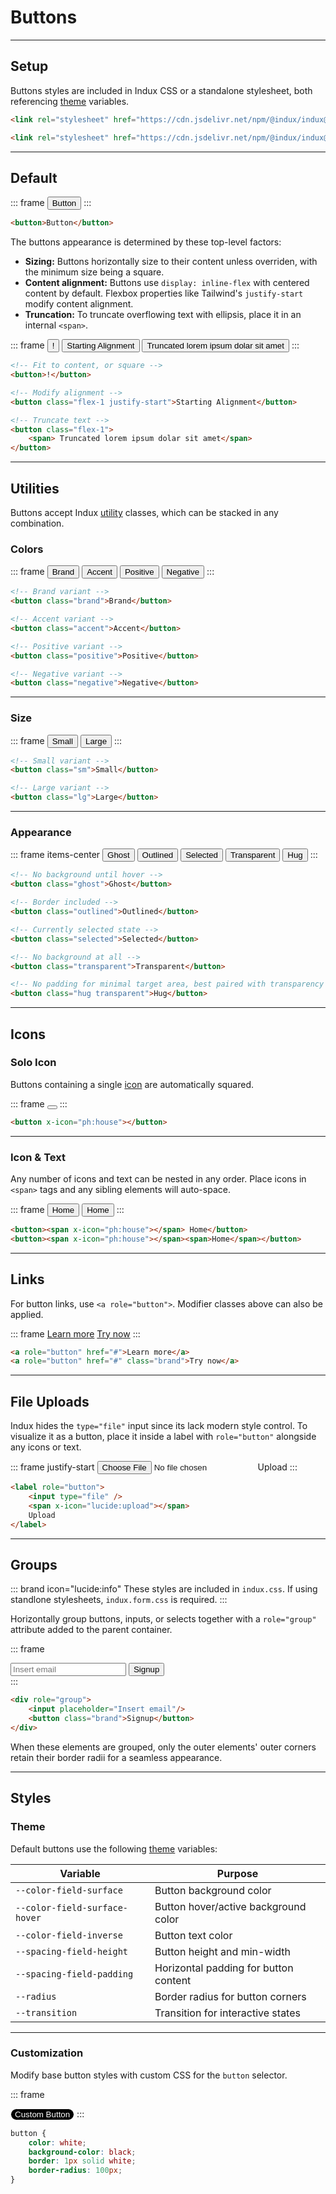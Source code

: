 # Buttons

---

## Setup

Buttons styles are included in Indux CSS or a standalone stylesheet, both referencing [theme](/styles/theme) variables.

<x-code-group copy>

```html "Indux CSS"
<link rel="stylesheet" href="https://cdn.jsdelivr.net/npm/@indux/indux@latest/dist/indux.css" />
```

```html "Standalone"
<link rel="stylesheet" href="https://cdn.jsdelivr.net/npm/@indux/indux@latest/dist/indux.button.css" />
```

</x-code-group>

---

## Default

::: frame
<button>Button</button>
:::

```html copy
<button>Button</button>
```

The buttons appearance is determined by these top-level factors:
- **Sizing:** Buttons horizontally size to their content unless overriden, with the minimum size being a square.
- **Content alignment:** Buttons use `display: inline-flex` with centered content by default. Flexbox properties like Tailwind's `justify-start` modify content alignment.
- **Truncation:** To truncate overflowing text with ellipsis, place it in an internal `<span>`.

::: frame
<button>!</button>
<button class="flex-1 justify-start">Starting Alignment</button>
<button class="flex-1">
    <span> Truncated lorem ipsum dolar sit amet</span>
</button>
:::

```html copy
<!-- Fit to content, or square -->
<button>!</button>

<!-- Modify alignment -->
<button class="flex-1 justify-start">Starting Alignment</button>

<!-- Truncate text -->
<button class="flex-1">
    <span> Truncated lorem ipsum dolar sit amet</span>
</button>
```

---

## Utilities

Buttons accept Indux [utility](/styles/utilities) classes, which can be stacked in any combination.

### Colors
::: frame
<button class="brand">Brand</button>
<button class="accent">Accent</button>
<button class="positive">Positive</button>
<button class="negative">Negative</button>
:::

```html copy
<!-- Brand variant -->
<button class="brand">Brand</button>

<!-- Accent variant -->
<button class="accent">Accent</button>

<!-- Positive variant -->
<button class="positive">Positive</button>

<!-- Negative variant -->
<button class="negative">Negative</button>
```

---

### Size

::: frame
<button class="sm">Small</button>
<button class="lg">Large</button>
:::

```html copy
<!-- Small variant -->
<button class="sm">Small</button>

<!-- Large variant -->
<button class="lg">Large</button>
```

---

### Appearance

::: frame items-center
<button class="ghost">Ghost</button>
<button class="outlined">Outlined</button>
<button class="selected">Selected</button>
<button class="transparent">Transparent</button>
<button class="hug transparent">Hug</button>
:::

```html copy
<!-- No background until hover -->
<button class="ghost">Ghost</button>

<!-- Border included -->
<button class="outlined">Outlined</button>

<!-- Currently selected state -->
<button class="selected">Selected</button>

<!-- No background at all -->
<button class="transparent">Transparent</button>

<!-- No padding for minimal target area, best paired with transparency -->
<button class="hug transparent">Hug</button>
```

---

## Icons

### Solo Icon

Buttons containing a single [icon](/elements/icons) are automatically squared.

::: frame
<button x-icon="ph:house"></button>
:::

```html copy
<button x-icon="ph:house"></button>
```

---

### Icon & Text

Any number of icons and text can be nested in any order. Place icons in `<span>` tags and any sibling elements will auto-space.

::: frame
<button><span x-icon="ph:house"></span> Home</button>
<button><span x-icon="ph:house"></span><span>Home</span></button>
:::

```html copy
<button><span x-icon="ph:house"></span> Home</button>
<button><span x-icon="ph:house"></span><span>Home</span></button>
```

---

## Links

For button links, use `<a role="button">`. Modifier classes above can also be applied.

::: frame
<a role="button" href="#">Learn more</a>
<a role="button" href="#" class="brand">Try now</a>
:::

```html copy
<a role="button" href="#">Learn more</a>
<a role="button" href="#" class="brand">Try now</a>
```

---

## File Uploads

Indux hides the `type="file"` input since its lack modern style control. To visualize it as a button, place it inside a label with `role="button"` alongside any icons or text.

::: frame justify-start
<label role="button">
    <input type="file" />
    <span x-icon="lucide:upload"></span>
    Upload
</label>
:::

```html copy
<label role="button">
    <input type="file" />
    <span x-icon="lucide:upload"></span>
    Upload
</label>
```

---

## Groups

::: brand icon="lucide:info"
These styles are included in `indux.css`. If using standlone stylesheets, `indux.form.css` is required.
:::

Horizontally group buttons, inputs, or selects together with a `role="group"` attribute added to the parent container.

::: frame
<div role="group">
    <input placeholder="Insert email"/>
    <button class="brand">Signup</button>
</div>
:::

```html copy
<div role="group">
    <input placeholder="Insert email"/>
    <button class="brand">Signup</button>
</div>
```

When these elements are grouped, only the outer elements' outer corners retain their border radii for a seamless appearance.

---

## Styles

### Theme

Default buttons use the following [theme](/styles/theme) variables:

| Variable | Purpose |
|----------|---------|
| `--color-field-surface` | Button background color |
| `--color-field-surface-hover` | Button hover/active background color |
| `--color-field-inverse` | Button text color |
| `--spacing-field-height` | Button height and min-width |
| `--spacing-field-padding` | Horizontal padding for button content |
| `--radius` | Border radius for button corners |
| `--transition` | Transition for interactive states |

---

### Customization

Modify base button styles with custom CSS for the `button` selector.

::: frame
<style>
button.custom {
    color: white;
    background-color: black;
    border: 1px solid white;
    border-radius: 100px;
}
</style>

<button class="custom">Custom Button</button>
:::

```css copy
button {
    color: white;
    background-color: black;
    border: 1px solid white;
    border-radius: 100px;
}
```